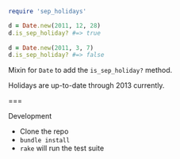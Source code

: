
```ruby
require 'sep_holidays'

d = Date.new(2011, 12, 28)
d.is_sep_holiday? #=> true
    
d = Date.new(2011, 3, 7)
d.is_sep_holiday? #=> false
```
    
Mixin for `Date` to add the `is_sep_holiday?` method.

Holidays are up-to-date through 2013 currently.


===

Development

* Clone the repo
* `bundle install`
* `rake` will run the test suite
    
    
    